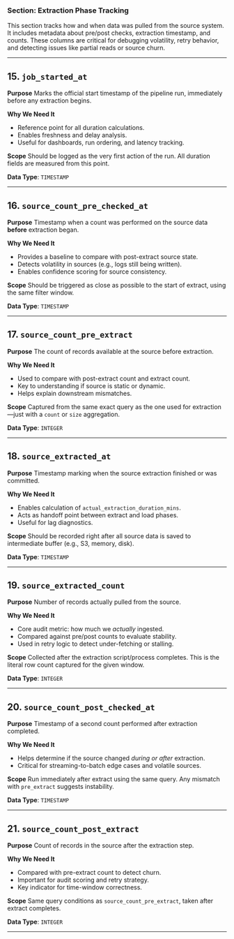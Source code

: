### Section: **Extraction Phase Tracking**

This section tracks how and when data was pulled from the source system. It includes metadata about pre/post checks, extraction timestamp, and counts. These columns are critical for debugging volatility, retry behavior, and detecting issues like partial reads or source churn.

---

## 15. `job_started_at`

**Purpose**
Marks the official start timestamp of the pipeline run, immediately before any extraction begins.

**Why We Need It**

* Reference point for all duration calculations.
* Enables freshness and delay analysis.
* Useful for dashboards, run ordering, and latency tracking.

**Scope**
Should be logged as the very first action of the run. All duration fields are measured from this point.

**Data Type**: `TIMESTAMP`

---

## 16. `source_count_pre_checked_at`

**Purpose**
Timestamp when a count was performed on the source data **before** extraction began.

**Why We Need It**

* Provides a baseline to compare with post-extract source state.
* Detects volatility in sources (e.g., logs still being written).
* Enables confidence scoring for source consistency.

**Scope**
Should be triggered as close as possible to the start of extract, using the same filter window.

**Data Type**: `TIMESTAMP`

---

## 17. `source_count_pre_extract`

**Purpose**
The count of records available at the source before extraction.

**Why We Need It**

* Used to compare with post-extract count and extract count.
* Key to understanding if source is static or dynamic.
* Helps explain downstream mismatches.

**Scope**
Captured from the same exact query as the one used for extraction—just with a `count` or `size` aggregation.

**Data Type**: `INTEGER`

---

## 18. `source_extracted_at`

**Purpose**
Timestamp marking when the source extraction finished or was committed.

**Why We Need It**

* Enables calculation of `actual_extraction_duration_mins`.
* Acts as handoff point between extract and load phases.
* Useful for lag diagnostics.

**Scope**
Should be recorded right after all source data is saved to intermediate buffer (e.g., S3, memory, disk).

**Data Type**: `TIMESTAMP`

---

## 19. `source_extracted_count`

**Purpose**
Number of records actually pulled from the source.

**Why We Need It**

* Core audit metric: how much we *actually* ingested.
* Compared against pre/post counts to evaluate stability.
* Used in retry logic to detect under-fetching or stalling.

**Scope**
Collected after the extraction script/process completes. This is the literal row count captured for the given window.

**Data Type**: `INTEGER`

---

## 20. `source_count_post_checked_at`

**Purpose**
Timestamp of a second count performed after extraction completed.

**Why We Need It**

* Helps determine if the source changed *during or after* extraction.
* Critical for streaming-to-batch edge cases and volatile sources.

**Scope**
Run immediately after extract using the same query. Any mismatch with `pre_extract` suggests instability.

**Data Type**: `TIMESTAMP`

---

## 21. `source_count_post_extract`

**Purpose**
Count of records in the source after the extraction step.

**Why We Need It**

* Compared with pre-extract count to detect churn.
* Important for audit scoring and retry strategy.
* Key indicator for time-window correctness.

**Scope**
Same query conditions as `source_count_pre_extract`, taken after extract completes.

**Data Type**: `INTEGER`

---
